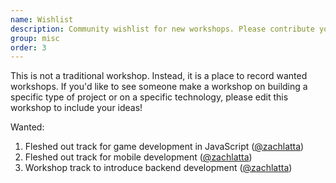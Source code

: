 ```yaml
---
name: Wishlist
description: Community wishlist for new workshops. Please contribute your ideas!
group: misc
order: 3
---
```


This is not a traditional workshop. Instead, it is a place to record wanted workshops. If you'd like to see someone make a workshop on building a specific type of project or on a specific technology, please edit this workshop to include your ideas!

Wanted:

1. Fleshed out track for game development in JavaScript ([@zachlatta](https://github.com/zachlatta))
2. Fleshed out track for mobile development ([@zachlatta](https://github.com/zachlatta))
3. Workshop track to introduce backend development ([@zachlatta](https://github.com/zachlatta))
